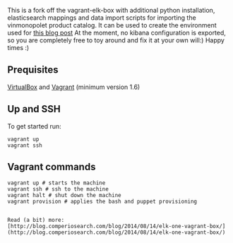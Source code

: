 This is a fork off the vagrant-elk-box with additional python installation, elasticsearch mappings and data import scripts for importing the vinmonopolet product catalog. It can be used to create the environment used for [this blog post](http://blog.comperiosearch.com/blog/2015/02/09/kibana-4-beer-analytics-engine/)
At the moment, no kibana configuration is exported, so you are completely free to toy around and fix it at your own will:)
Happy times :)


## Prequisites

[VirtualBox](https://www.virtualbox.org/) and [Vagrant](http://www.vagrantup.com/) (minimum version 1.6)



## Up and SSH

To get started run:

    vagrant up
    vagrant ssh

## Vagrant commands


```
vagrant up # starts the machine
vagrant ssh # ssh to the machine
vagrant halt # shut down the machine
vagrant provision # applies the bash and puppet provisioning


Read (a bit) more: [http://blog.comperiosearch.com/blog/2014/08/14/elk-one-vagrant-box/](http://blog.comperiosearch.com/blog/2014/08/14/elk-one-vagrant-box/)
